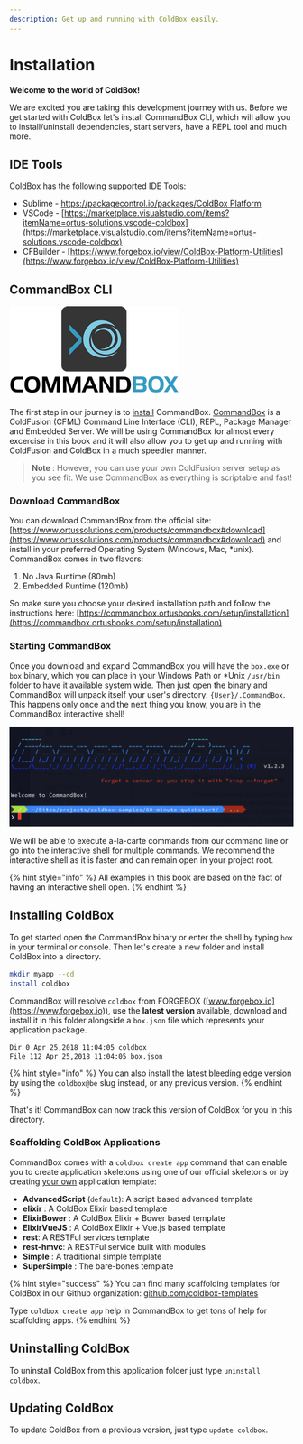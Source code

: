 ```yaml
---
description: Get up and running with ColdBox easily.
---
```


# Installation

**Welcome to the world of ColdBox!**

We are excited you are taking this development journey with us. Before we get started with ColdBox let's install CommandBox CLI, which will allow you to install/uninstall dependencies, start servers, have a REPL tool and much more.

## IDE Tools

ColdBox has the following supported IDE Tools:

* Sublime - [https://packagecontrol.io/packages/ColdBox Platform](https://packagecontrol.io/packages/ColdBox%20Platform)
* VSCode - [https://marketplace.visualstudio.com/items?itemName=ortus-solutions.vscode-coldbox](https://marketplace.visualstudio.com/items?itemName=ortus-solutions.vscode-coldbox)
* CFBuilder - [https://www.forgebox.io/view/ColdBox-Platform-Utilities](https://www.forgebox.io/view/ColdBox-Platform-Utilities)

## CommandBox CLI

![](../.gitbook/assets/commandboxlogo.png)

The first step in our journey is to [install](https://commandbox.ortusbooks.com/content/setup/installation.html) CommandBox. [CommandBox](https://www.ortussolutions.com/products/commandbox) is a ColdFusion (CFML) Command Line Interface (CLI), REPL, Package Manager and Embedded Server. We will be using CommandBox for almost every excercise in this book and it will also allow you to get up and running with ColdFusion and ColdBox in a much speedier manner.

> **Note** : However, you can use your own ColdFusion server setup as you see fit. We use CommandBox as everything is scriptable and fast!

### Download CommandBox

You can download CommandBox from the official site: [https://www.ortussolutions.com/products/commandbox#download](https://www.ortussolutions.com/products/commandbox#download) and install in your preferred Operating System (Windows, Mac, \*unix). CommandBox comes in two flavors:

1. No Java Runtime (80mb)
2. Embedded Runtime (120mb)

So make sure you choose your desired installation path and follow the instructions here: [https://commandbox.ortusbooks.com/setup/installation](https://commandbox.ortusbooks.com/setup/installation)

### Starting CommandBox

Once you download and expand CommandBox you will have the `box.exe` or `box` binary, which you can place in your Windows Path or \*Unix `/usr/bin` folder to have it available system wide. Then just open the binary and CommandBox will unpack itself your user's directory: `{User}/.CommandBox`. This happens only once and the next thing you know, you are in the CommandBox interactive shell!

![CommandBox Shell](<../.gitbook/assets/image (3).png>)

We will be able to execute a-la-carte commands from our command line or go into the interactive shell for multiple commands. We recommend the interactive shell as it is faster and can remain open in your project root.

{% hint style="info" %}
All examples in this book are based on the fact of having an interactive shell open.
{% endhint %}

## Installing ColdBox

To get started open the CommandBox binary or enter the shell by typing `box` in your terminal or console. Then let's create a new folder and install ColdBox into a directory.

```bash
mkdir myapp --cd
install coldbox
```

CommandBox will resolve `coldbox` from FORGEBOX ([www.forgebox.io](https://www.forgebox.io)), use the **latest version** available, download and install it in this folder alongside a `box.json` file which represents your application package.

```
Dir 0 Apr 25,2018 11:04:05 coldbox
File 112 Apr 25,2018 11:04:05 box.json
```

{% hint style="info" %}
You can also install the latest bleeding edge version by using the `coldbox@be` slug instead, or any previous version.
{% endhint %}

That's it! CommandBox can now track this version of ColdBox for you in this directory.

### Scaffolding ColdBox Applications

CommandBox comes with a `coldbox create app` command that can enable you to create application skeletons using one of our official skeletons or by creating [your own](../digging-deeper/recipes/application-templates.md) application template:

* **AdvancedScript** (`default`): A script based advanced template
* **elixir** : A ColdBox Elixir based template
* **ElixirBower** : A ColdBox Elixir + Bower based template
* **ElixirVueJS** : A ColdBox Elixir + Vue.js based template
* **rest**: A RESTFul services template
* **rest-hmvc**: A RESTFul service built with modules
* **Simple** : A traditional simple template
* **SuperSimple** : The bare-bones template

{% hint style="success" %}
You can find many scaffolding templates for ColdBox in our Github organization: [github.com/coldbox-templates](https://github.com/coldbox-templates)

Type `coldbox create app` help in CommandBox to get tons of help for scaffolding apps.
{% endhint %}

## Uninstalling ColdBox

To uninstall ColdBox from this application folder just type `uninstall coldbox`.

## Updating ColdBox

To update ColdBox from a previous version, just type `update coldbox`.
